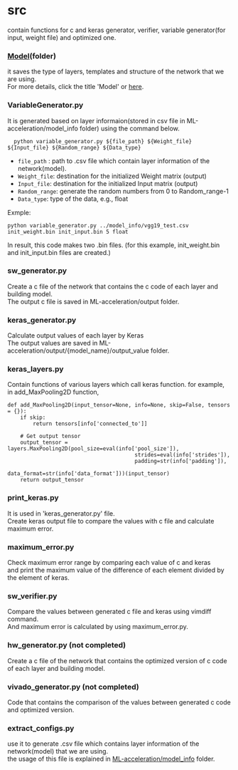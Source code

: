 # src  

contain functions for c and keras generator, verifier, variable generator(for input, weight file) and optimized one.  

### [Model](./Model)(folder)  

it saves the type of layers, templates and structure of the network that we are using.  
For more details, click the title 'Model' or [here](./Model).   

### VariableGenerator.py  

It is generated based on layer informaion(stored in csv file in ML-acceleration/model_info folder) using the command below.  


```
  python variable_generator.py ${file_path} ${Weight_file} ${Input_file} ${Random_range} ${Data_type}   
```  
- ``file_path`` : path to .csv file which contain layer information of the network(model). 
- ``Weight_file``: destination for the initialized Weight matrix (output)
- ``Input_file``: destination for the initialized Input matrix (output)
- ``Random_range``: generate the random numbers from 0 to Random_range-1
- ``Data_type``: type of the data, e.g., float


Exmple:
```
python variable_generator.py ../model_info/vgg19_test.csv init_weight.bin init_input.bin 5 float
```

In result, this code makes two .bin files. (for this example, init_weight.bin and init_input.bin files are created.) 


### sw_generator.py  
Create a c file of the network that contains the c code of each layer and building model.  
The output c file is saved in ML-acceleration/output folder.  

### keras_generator.py 
Calculate output values of each layer by Keras  
The output values are saved in ML-acceleration/output/{model_name}/output_value folder.  

### keras_layers.py   
Contain functions of various layers which call keras function. 
for example, in add_MaxPooling2D function,  
```  
def add_MaxPooling2D(input_tensor=None, info=None, skip=False, tensors = {}):
    if skip:
        return tensors[info['connected_to']]

    # Get output tensor
    output_tensor = layers.MaxPooling2D(pool_size=eval(info['pool_size']),
                                        strides=eval(info['strides']),
                                        padding=str(info['padding']),
                                        data_format=str(info['data_format']))(input_tensor)
    return output_tensor
```  

### print_keras.py  
It is used in 'keras_generator.py' file.  
Create keras output file to compare the values with c file and calculate maximum error.   

### maximum_error.py 
Check maximum error range by comparing each value of c and keras  
and print the maximum value of the difference of each element divided by the element of keras.  

### sw_verifier.py  
Compare the values between generated c file and keras using vimdiff command.  
And maximum error is calculated by using maximum_error.py.  

### hw_generator.py (not completed)    
Create a c file of the network that contains the optimized version of c code of each layer and building model.  

### vivado_generator.py (not completed)  
Code that contains the comparison of the values between generated c code and optimized version.    


### extract_configs.py  
use it to generate .csv file which contains layer information of the network(model) that we are using.  
the usage of this file is explained in [ML-acceleration/model_info](../model_info) folder.  
